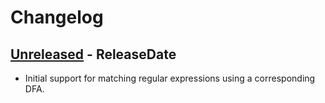 # Changelog

<!-- next-header -->

## [Unreleased] - ReleaseDate
- Initial support for matching regular expressions using a corresponding DFA.

<!-- next-url -->

[unreleased]: https://github.com/mrvillage/dfa-regex/compare/v0.0.0...HEAD
